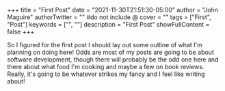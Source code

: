 +++
title = "First Post"
date = "2021-11-30T21:51:30-05:00"
author = "John Maguire"
authorTwitter = "" #do not include @
cover = ""
tags = ["First", "Post"]
keywords = ["", ""]
description = "First Post"
showFullContent = false
+++

So I figured for the first post I should lay out some outline of what I'm planning on doing here! Odds are
most of my posts are going to be about software development, though there will probably be the odd one here and there
about what food I'm cooking and maybe a few on book reviews. Really, it's going to be whatever strikes my fancy
and I feel like writing about!
